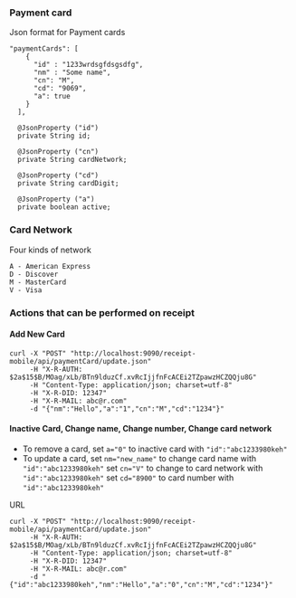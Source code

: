 ### Payment card

Json format for Payment cards

    "paymentCards": [
        {
          "id" : "1233wrdsgfdsgsdfg",
          "nm" : "Some name",
          "cn": "M",
          "cd": "9069",
          "a": true                      
        }
      ],   
      
      @JsonProperty ("id")
      private String id;
  
      @JsonProperty ("cn")
      private String cardNetwork;
  
      @JsonProperty ("cd")
      private String cardDigit;
  
      @JsonProperty ("a")
      private boolean active;
      
### Card Network

Four kinds of network
      
    A - American Express
    D - Discover
    M - MasterCard
    V - Visa      

### Actions that can be performed on receipt

#### Add New Card

    curl -X "POST" "http://localhost:9090/receipt-mobile/api/paymentCard/update.json"
         -H "X-R-AUTH: $2a$15$B/MOag/xLb/BTn9lduzCf.xvRcIjjfnFcACEi2TZpawzHCZQQju8G" 
         -H "Content-Type: application/json; charset=utf-8" 
         -H "X-R-DID: 12347" 
         -H "X-R-MAIL: abc@r.com" 
         -d "{"nm":"Hello","a":"1","cn":"M","cd":"1234"}"

#### Inactive Card, Change name, Change number, Change card network

- To remove a card, set `a="0"` to inactive card with `"id":"abc1233980keh"`
- To update a card,
        set `nm="new_name"` to change card name with `"id":"abc1233980keh"`
        set `cn="V"` to change to card network with `"id":"abc1233980keh"`
        set `cd="8900"` to card number with `"id":"abc1233980keh"`

URL

    curl -X "POST" "http://localhost:9090/receipt-mobile/api/paymentCard/update.json"
         -H "X-R-AUTH: $2a$15$B/MOag/xLb/BTn9lduzCf.xvRcIjjfnFcACEi2TZpawzHCZQQju8G" 
         -H "Content-Type: application/json; charset=utf-8" 
         -H "X-R-DID: 12347" 
         -H "X-R-MAIL: abc@r.com" 
         -d "{"id":"abc1233980keh","nm":"Hello","a":"0","cn":"M","cd":"1234"}"
